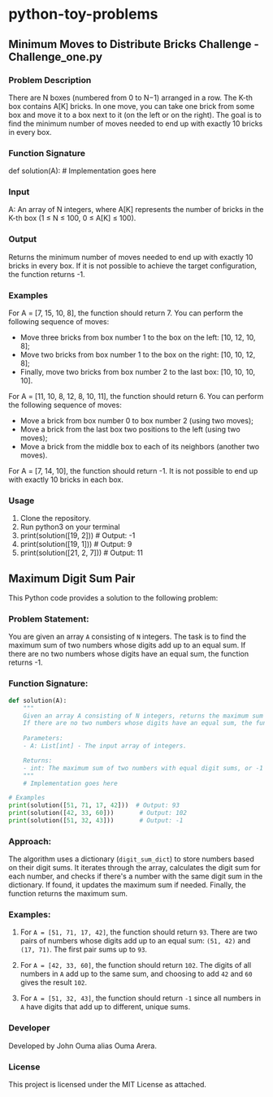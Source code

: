 # python-toy-problems

## Minimum Moves to Distribute Bricks Challenge - Challenge_one.py

### Problem Description

There are N boxes (numbered from 0 to N−1) arranged in a row. The K-th box contains A[K] bricks. In one move, you can take one brick from some box and move it to a box next to it (on the left or on the right). The goal is to find the minimum number of moves needed to end up with exactly 10 bricks in every box.

### Function Signature
def solution(A):
    # Implementation goes here

### Input
A: An array of N integers, where A[K] represents the number of bricks in the K-th box (1 ≤ N ≤ 100, 0 ≤ A[K] ≤ 100).

### Output
Returns the minimum number of moves needed to end up with exactly 10 bricks in every box.
If it is not possible to achieve the target configuration, the function returns -1.

### Examples

For A = [7, 15, 10, 8], the function should return 7. You can perform the following sequence of moves:

- Move three bricks from box number 1 to the box on the left: [10, 12, 10, 8];
- Move two bricks from box number 1 to the box on the right: [10, 10, 12, 8];
- Finally, move two bricks from box number 2 to the last box: [10, 10, 10, 10].

For A = [11, 10, 8, 12, 8, 10, 11], the function should return 6. You can perform the following sequence of moves:

- Move a brick from box number 0 to box number 2 (using two moves);
- Move a brick from the last box two positions to the left (using two moves);
- Move a brick from the middle box to each of its neighbors (another two moves).

For A = [7, 14, 10], the function should return -1. It is not possible to end up with exactly 10 bricks in each box.

### Usage
1. Clone the repository.
2. Run python3 <filename> on your terminal
3. print(solution([19, 2]))  # Output: -1
4. print(solution([19, 1]))  # Output: 9
5. print(solution([21, 2, 7]))  # Output: 11


## Maximum Digit Sum Pair

This Python code provides a solution to the following problem:

### Problem Statement:

You are given an array `A` consisting of `N` integers. The task is to find the maximum sum of two numbers whose digits add up to an equal sum. If there are no two numbers whose digits have an equal sum, the function returns -1.

### Function Signature:

```python
def solution(A):
    """
    Given an array A consisting of N integers, returns the maximum sum of two numbers whose digits add up to an equal sum.
    If there are no two numbers whose digits have an equal sum, the function returns -1.
    
    Parameters:
    - A: List[int] - The input array of integers.

    Returns:
    - int: The maximum sum of two numbers with equal digit sums, or -1 if no such pair exists.
    """
    # Implementation goes here

# Examples
print(solution([51, 71, 17, 42]))  # Output: 93
print(solution([42, 33, 60]))       # Output: 102
print(solution([51, 32, 43]))       # Output: -1
```

### Approach:

The algorithm uses a dictionary (`digit_sum_dict`) to store numbers based on their digit sums. It iterates through the array, calculates the digit sum for each number, and checks if there's a number with the same digit sum in the dictionary. If found, it updates the maximum sum if needed. Finally, the function returns the maximum sum.

### Examples:

1. For `A = [51, 71, 17, 42]`, the function should return `93`. There are two pairs of numbers whose digits add up to an equal sum: `(51, 42)` and `(17, 71)`. The first pair sums up to `93`.

2. For `A = [42, 33, 60]`, the function should return `102`. The digits of all numbers in `A` add up to the same sum, and choosing to add `42` and `60` gives the result `102`.

3. For `A = [51, 32, 43]`, the function should return `-1` since all numbers in `A` have digits that add up to different, unique sums.




### Developer
Developed by John Ouma alias Ouma Arera.

### License
This project is licensed under the MIT License as attached.